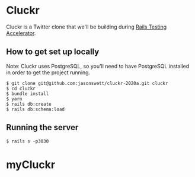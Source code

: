 # Cluckr

Cluckr is a Twitter clone that we'll be building during [Rails Testing Accelerator](https://www.codewithjason.com/rails-testing-accelerator/).

## How to get set up locally

Note: Cluckr uses PostgreSQL, so you'll need to have PostgreSQL installed in order to get the project running.

```
$ git clone git@github.com:jasonswett/cluckr-2020a.git cluckr
$ cd cluckr
$ bundle install
$ yarn
$ rails db:create
$ rails db:schema:load
````

## Running the server

```
$ rails s -p3030
```
# myCluckr
